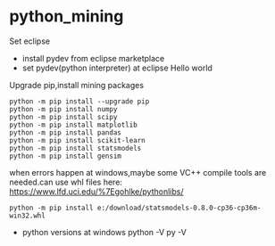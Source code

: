 # python_mining

Set eclipse

- install pydev from eclipse marketplace
- set pydev(python interpreter) at eclipse 
	Hello world
	
Upgrade pip,install mining packages

	python -m pip install --upgrade pip
	python -m pip install numpy
	python -m pip install scipy
	python -m pip install matplotlib
	python -m pip install pandas
	python -m pip install scikit-learn
	python -m pip install statsmodels
	python -m pip install gensim
	
when errors happen at windows,maybe some VC++ compile tools are needed.can use whl files here: https://www.lfd.uci.edu/%7Egohlke/pythonlibs/


	python -m pip install e:/download/statsmodels-0.8.0-cp36-cp36m-win32.whl

- python versions at windows
   python -V
   py -V 